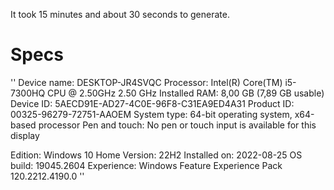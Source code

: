 It took 15 minutes and about 30 seconds to generate.
# Specs
''
Device name:	DESKTOP-JR4SVQC
Processor:		Intel(R) Core(TM) i5-7300HQ CPU @ 2.50GHz   2.50 GHz
Installed RAM:	8,00 GB (7,89 GB usable)
Device ID:		5AECD91E-AD27-4C0E-96F8-C31EA9ED4A31
Product ID:		00325-96279-72751-AAOEM
System type:	64-bit operating system, x64-based processor
Pen and touch:	No pen or touch input is available for this display

Edition:		Windows 10 Home
Version:		22H2
Installed on:	2022-08-25
OS build:		19045.2604
Experience:		Windows Feature Experience Pack 120.2212.4190.0
''
